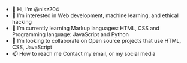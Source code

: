 - 👋 Hi, I’m @nisz204
- 👀 I’m interested in Web development, machine learning, and ethical hacking
- 🌱 I’m currently learning Markup languages: HTML, CSS and Programming language: JavaScript and Python 
- 💞️ I’m looking to collaborate on Open source projects that use HTML, CSS, JavaScript
- 📫 How to reach me Contact my email, or my social media

<!---
nisz204/nisz204 is a ✨ special ✨ repository because its `README.md` (this file) appears on your GitHub profile.
You can click the Preview link to take a look at your changes.
--->
